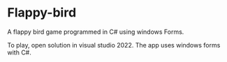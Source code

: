 # Flappy-bird
A flappy bird game programmed in C# using windows Forms.

To play, open solution in visual studio 2022. The app uses windows forms with C#.
